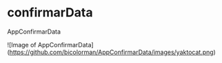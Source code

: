 # confirmarData
AppConfirmarData  

![Image of AppConfirmarData]
(https://github.com/bicolorman/AppConfirmarData/images/yaktocat.png)

